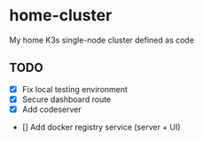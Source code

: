 # home-cluster

My home K3s single-node cluster defined as code

## TODO

- [x] Fix local testing environment
- [x] Secure dashboard route
- [x] Add codeserver
- [] Add docker registry service (server + UI)
